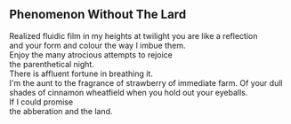 Phenomenon Without The Lard
---------------------------
Realized fluidic film in my heights at twilight you are like a reflection  
and your form and colour the way I imbue them.  
Enjoy the many atrocious attempts to rejoice  
the parenthetical night.  
There is affluent fortune in breathing it.  
I'm the aunt to the fragrance of strawberry of immediate farm. Of your dull shades of cinnamon wheatfield when you hold out your eyeballs.  
If I could promise  
the abberation and the land.  
